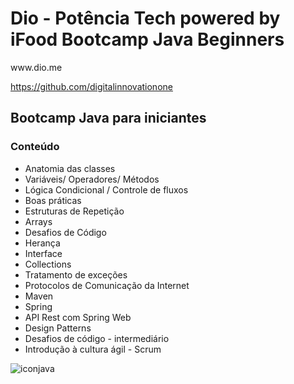 <h1>Dio - Potência Tech powered by iFood Bootcamp Java Beginners</h1> 
www.dio.me

https://github.com/digitalinnovationone

<h2>Bootcamp Java para iniciantes </h2>
<h3>Conteúdo</h3>
<p>
  
- Anatomia das classes
- Variáveis/ Operadores/ Métodos
- Lógica Condicional / Controle de fluxos
- Boas práticas
- Estruturas de Repetição
- Arrays
- Desafios de Código
- Herança
- Interface
- Collections
- Tratamento de exceções
- Protocolos de Comunicação da Internet
- Maven
- Spring
- API Rest com Spring Web
- Design Patterns
- Desafios de código - intermediário
- Introdução à cultura ágil - Scrum
</p>



![iconjava](https://user-images.githubusercontent.com/106696811/195846066-fb7b2771-97bc-4bd8-97f2-479c16741605.png)




